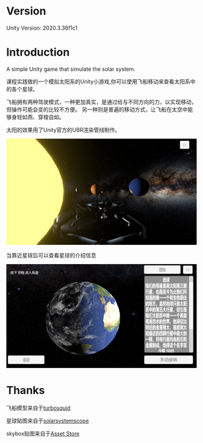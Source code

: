 # Version

Unity Version: 2020.3.36f1c1

# Introduction

A simple Unity game that simulate the solar system.

课程实践做的一个模拟太阳系的Unity小游戏,你可以使用飞船移动来查看太阳系中的各个星球。

飞船拥有两种驾驶模式，一种更加真实，是通过给与不同方向的力，以实现移动，但操作可能会变的比较不方便。
另一种则是普遍的移动方式，让飞船在太空中能够身轻如燕、穿梭自如。

太阳的效果用了Unity官方的UBR渲染管线制作。

![image1](./Readme_image/1.png)

当靠近星球后可以查看星球的介绍信息

![image2](./Readme_image/2.png)

# Thanks

飞船模型来自于[turbosquid](https://www.turbosquid.com/3d-models/starship-stars-max-free/1059750)

星球贴图来自于[solarsystemscope](https://www.solarsystemscope.com/textures/)

skybox贴图来自于[Asset Store](https://assetstore.unity.com/packages/2d/textures-materials/milky-way-skybox-94001)
